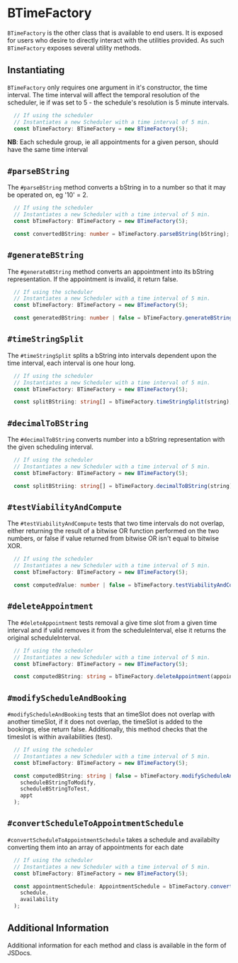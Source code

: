 # BTimeFactory

`BTimeFactory` is the other class that is available to end users.  It is exposed for users who desire to directly interact with the utilities provided.  As such `BTimeFactory` exposes several utility methods.

##  Instantiating

`BTimeFactory` only requires one argument in it's constructor, the time interval.  The time interval will affect the temporal resolution of the scheduler, ie if was set to 5 - the schedule's resolution is 5 minute intervals.

```typescript
  // If using the scheduler
  // Instantiates a new Scheduler with a time interval of 5 min.
  const bTimeFactory: BTimeFactory = new BTimeFactory(5); 
```

**NB**: Each schedule group, ie all appointments for a given person, should have the same time interval

## `#parseBString`

The `#parseBString` method converts a bString in to a number so that it may be operated on, eg '10' = 2.

```typescript
  // If using the scheduler
  // Instantiates a new Scheduler with a time interval of 5 min.
  const bTimeFactory: BTimeFactory = new BTimeFactory(5); 

  const convertedBString: number = bTimeFactory.parseBString(bString);
```

## `#generateBString`

The `#generateBString` method converts an appointment into its bString representation. If the appointment is invalid, it return false.

```typescript
  // If using the scheduler
  // Instantiates a new Scheduler with a time interval of 5 min.
  const bTimeFactory: BTimeFactory = new BTimeFactory(5); 

  const generatedBString: number | false = bTimeFactory.generateBString(appt);
```

## `#timeStringSplit`

The `#timeStringSplit` splits a bString into intervals dependent upon the time interval, each interval is one hour long.

```typescript
  // If using the scheduler
  // Instantiates a new Scheduler with a time interval of 5 min.
  const bTimeFactory: BTimeFactory = new BTimeFactory(5); 

  const splitBStriing: string[] = bTimeFactory.timeStringSplit(string);
```

## `#decimalToBString`

The `#decimalToBString` converts number into a bString representation with the given scheduling interval.

```typescript
  // If using the scheduler
  // Instantiates a new Scheduler with a time interval of 5 min.
  const bTimeFactory: BTimeFactory = new BTimeFactory(5); 

  const splitBStriing: string[] = bTimeFactory.decimalToBString(string);
```

## `#testViabilityAndCompute`

The `#testViabilityAndCompute` tests that two time intervals do not overlap, either returning the result of a bitwise OR function performed on the two numbers, or false if value returned from bitwise OR isn't equal to bitwise XOR.

```typescript
  // If using the scheduler
  // Instantiates a new Scheduler with a time interval of 5 min.
  const bTimeFactory: BTimeFactory = new BTimeFactory(5); 

  const computedValue: number | false = bTimeFactory.testViabilityAndCompute(bString1, bString2);
```

## `#deleteAppointment`

The `#deleteAppointment` tests removal a give time slot from a given time interval and if valid removes it from the scheduleInterval, else it returns the original scheduleInterval.

```typescript
  // If using the scheduler
  // Instantiates a new Scheduler with a time interval of 5 min.
  const bTimeFactory: BTimeFactory = new BTimeFactory(5); 

  const computedBString: string = bTimeFactory.deleteAppointment(appointmentToDelete, scheduleInterval);
```

## `#modifyScheduleAndBooking`

`#modifyScheduleAndBooking` tests that an timeSlot does not overlap with another
timeSlot, if it does not overlap, the timeSlot is added to the bookings, else
return false.  Additionally, this method checks that the timeslot is within
availabilities (test).

```typescript
  // If using the scheduler
  // Instantiates a new Scheduler with a time interval of 5 min.
  const bTimeFactory: BTimeFactory = new BTimeFactory(5); 

  const computedBString: string | false = bTimeFactory.modifyScheduleAndBooking(
    scheduleBStringToModify,
    scheduleBStringToTest,
    appt
  );
```

## `#convertScheduleToAppointmentSchedule`

`#convertScheduleToAppointmentSchedule` takes a schedule and availabilty converting
them into an array of appointments for each date

```typescript
  // If using the scheduler
  // Instantiates a new Scheduler with a time interval of 5 min.
  const bTimeFactory: BTimeFactory = new BTimeFactory(5); 

  const appointmentSchedule: AppointmentSchedule = bTimeFactory.convertScheduleToAppointmentSchedule(
    schedule,
    availability
  );
```

## Additional Information

Additional information for each method and class is available in the form of JSDocs.
